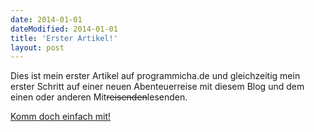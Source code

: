 ```yaml
---
date: 2014-01-01
dateModified: 2014-01-01
title: 'Erster Artikel!'
layout: post
---
```


Dies ist mein erster Artikel auf programmicha.de und gleichzeitig mein erster Schritt auf einer neuen Abenteuerreise mit diesem Blog und dem einen oder anderen Mit<del>reisenden</del>lesenden.

[Komm doch einfach mit!]({{site.baseUrl}}/)